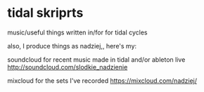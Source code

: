 # tidal skriprts
music/useful things written in/for for tidal cycles

also, I produce things as nadziej,, here's my:

soundcloud for recent music made in tidal and/or ableton live http://soundcloud.com/slodkie_nadzienie

mixcloud for the sets I've recorded https://mixcloud.com/nadziej/
